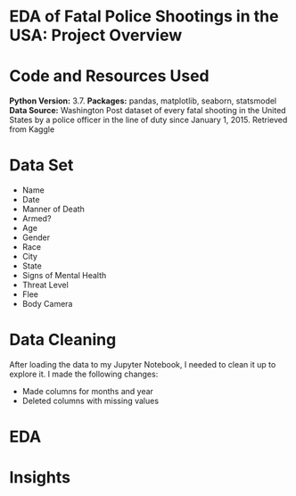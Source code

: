 # EDA of Fatal Police Shootings in the USA: Project Overview

# Code and Resources Used
**Python Version:** 3.7.
**Packages:** pandas, matplotlib, seaborn, statsmodel
**Data Source:** Washington Post dataset of every fatal shooting in the United States by a police officer in the line of duty since January 1, 2015. Retrieved from Kaggle

# Data Set
* Name
* Date
* Manner of Death
* Armed?
* Age
* Gender
* Race
* City
* State
* Signs of Mental Health
* Threat Level
* Flee
* Body Camera

# Data Cleaning
After loading the data to my Jupyter Notebook, I needed to clean it up to explore it. I made the following changes: 
* Made columns for months and year
* Deleted columns with missing values

# EDA


# Insights
